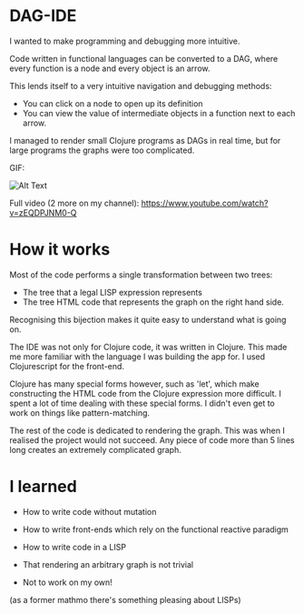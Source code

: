 # DAG-IDE
I wanted to make programming and debugging more intuitive. 

Code written in functional languages can be converted to a DAG, where every function is a node and every object is an arrow.

This lends itself to a very intuitive navigation and debugging methods: 
* You can click on a node to open up its definition
* You can view the value of intermediate objects in a function next to each arrow.

I managed to render small Clojure programs as DAGs in real time, but for large programs the graphs were too complicated.

GIF:

![Alt Text](https://media.giphy.com/media/l3diTjMJ5J9s9wb04/giphy.gif)

Full video (2 more on my channel): https://www.youtube.com/watch?v=zEQDPJNM0-Q

# How it works

Most of the code performs a single transformation between two trees:
* The tree that a legal LISP expression represents 
* The tree HTML code that represents the graph on the right hand side.

Recognising this bijection makes it quite easy to understand what is going on.

The IDE was not only for Clojure code, it was written in Clojure. This made me more familiar with the language I was building the app for. I used Clojurescript for the front-end.

Clojure has many special forms however, such as 'let', which make constructing the HTML code from the Clojure expression more difficult. I spent a lot of time dealing with these special forms. I didn't even get to work on things like pattern-matching.

The rest of the code is dedicated to rendering the graph. This was when I realised the project would not succeed. Any piece of code more than 5 lines long creates an extremely complicated graph.

# I learned

* How to write code without mutation

* How to write front-ends which rely on the functional reactive paradigm

* How to write code in a LISP

* That rendering an arbitrary graph is not trivial

* Not to work on my own!

(as a former mathmo there's something pleasing about LISPs)

